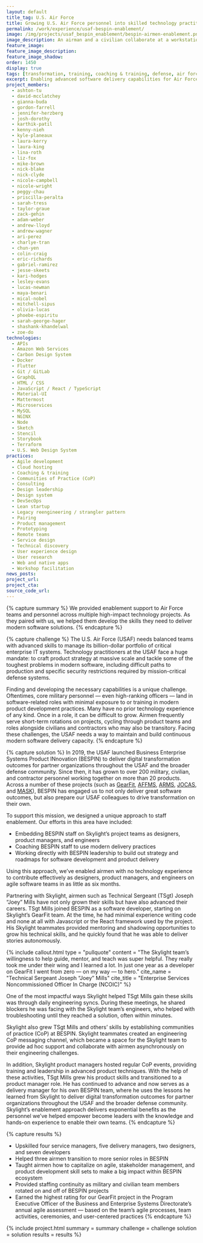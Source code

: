 ```yaml
---
layout: default
title_tag: U.S. Air Force
title: Growing U.S. Air Force personnel into skilled technology practitioners
permalink: /work/experience/usaf-bespin-enablement/
image: /img/projects/usaf_bespin_enablement/bespin-airmen-enablement.png
image_description: An airman and a civilian collaborate at a workstation.
feature_image:
feature_image_description:
feature_image_shadow:
order: 1450
display: true
tags: [transformation, training, coaching & training, defense, air force, adam weber, andrew lloyd, andrew wagner, ari perez, ashton tu, charlye tran, chun yen, colin craig, david mcclatchey, eric richards, gabriel ramirez, gianna buda, gordon farrell, jennifer herzberg, jesse skeets, josh dorothy, kari hodges, karthik patil, kenny nieh, kyle planeaux, laura kerry, laura king, lesley evans, lina roth, liz fox, lucas newman, maya benari, mical nobel, mike brown, mitchell sipus, nick blake, nick clyde, nicole campbell, nicole wright, olivia lucas, peggy chau, phoebe espiritu, priscilla peralta, sarah george hager, sarah tress, shashank khandelwal, taylor graue, zack gehin, zoe do]
excerpt: Enabling advanced software delivery capabilities for Air Force technology teams and personnel.
project_members:
  - ashton-tu
  - david-mcclatchey
  - gianna-buda
  - gordon-farrell
  - jennifer-herzberg
  - josh-dorothy
  - karthik-patil
  - kenny-nieh
  - kyle-planeaux
  - laura-kerry
  - laura-king
  - lina-roth
  - liz-fox
  - mike-brown
  - nick-blake
  - nick-clyde
  - nicole-campbell
  - nicole-wright
  - peggy-chau
  - priscilla-peralta
  - sarah-tress
  - taylor-graue
  - zack-gehin
  - adam-weber
  - andrew-lloyd
  - andrew-wagner
  - ari-perez
  - charlye-tran
  - chun-yen
  - colin-craig
  - eric-richards
  - gabriel-ramirez
  - jesse-skeets
  - kari-hodges
  - lesley-evans
  - lucas-newman
  - maya-benari
  - mical-nobel
  - mitchell-sipus
  - olivia-lucas
  - phoebe-espiritu
  - sarah-george-hager
  - shashank-khandelwal
  - zoe-do
technologies:
  - APIs
  - Amazon Web Services
  - Carbon Design System
  - Docker
  - Flutter
  - Git / GitLab
  - GraphQL
  - HTML / CSS
  - JavaScript / React / TypeScript
  - Material-UI
  - Mattermost
  - Microservices
  - MySQL
  - NGINX
  - Node
  - Sketch
  - Stencil
  - Storybook
  - Terraform
  - U.S. Web Design System
practices:
  - Agile development
  - Cloud hosting
  - Coaching & training
  - Communities of Practice (CoP)
  - Consulting
  - Design leadership
  - Design system
  - DevSecOps
  - Lean startup
  - Legacy reengineering / strangler pattern
  - Pairing
  - Product management
  - Prototyping
  - Remote teams
  - Service design
  - Technical discovery
  - User experience design
  - User research
  - Web and native apps
  - Workshop facilitation
news_posts:
project_url:
project_cta:
source_code_url:
---
```


{% capture summary %}
We provided enablement support to Air Force teams and personnel across multiple high-impact technology projects. As they paired with us, we helped them develop the skills they need to deliver modern software solutions.
{% endcapture %}

{% capture challenge %}
The U.S. Air Force (USAF) needs balanced teams with advanced skills to manage its billion-dollar portfolio of critical enterprise IT systems. Technology practitioners at the USAF face a huge mandate: to craft product strategy at massive scale and tackle some of the toughest problems in modern software, including difficult paths to production and specific security restrictions required by mission-critical defense systems.

Finding and developing the necessary capabilities is a unique challenge. Oftentimes, core military personnel — even high-ranking officers — land in software-related roles with minimal exposure to or training in modern product development practices. Many have no prior technology experience of any kind. Once in a role, it can be difficult to grow. Airmen frequently serve short-term rotations on projects, cycling through product teams and roles alongside civilians and contractors who may also be transitory. Facing these challenges, the USAF needs a way to maintain and build continuous modern software delivery capacity.
{% endcapture %}

{% capture solution %}
In 2019, the USAF launched Business Enterprise Systems Product INnovation (BESPIN) to deliver digital transformation outcomes for partner organizations throughout the USAF and the broader defense community. Since then, it has grown to over 200 military, civilian, and contractor personnel working together on more than 20 products. Across a number of these projects (such as [GearFit](/work/experience/usaf-gearfit/), [AFFMS](/work/experience/air-force-fitness-management-system/), [ARMS](/work/experience/usaf-arms/), [JOCAS](/work/experience/usaf-jocas/), and [MASK](/work/experience/usaf-mask/)), BESPIN has engaged us to not only deliver great software outcomes, but also prepare our USAF colleagues to drive transformation on their own.

To support this mission, we designed a unique approach to staff enablement. Our efforts in this area have included: 

- Embedding BESPIN staff on Skylight’s project teams as designers, product managers, and engineers
- Coaching BESPIN staff to use modern delivery practices
- Working directly with BESPIN leadership to build out strategy and roadmaps for software development and product delivery 

Using this approach, we’ve enabled airmen with no technology experience to contribute effectively as designers, product managers, and engineers on agile software teams in as little as six months.

Partnering with Skylight, airmen such as Technical Sergeant (TSgt) Joseph “Joey” Mills have not only grown their skills but have also advanced their careers. TSgt Mills joined BESPIN as a software developer, starting on Skylight’s GearFit team. At the time, he had minimal experience writing code and none at all with Javascript or the React framework used by the project. His Skylight teammates provided mentoring and shadowing opportunities to grow his technical skills, and he quickly found that he was able to deliver stories autonomously.

{% include callout.html type = "pullquote" content = "The Skylight team’s willingness to help guide, mentor, and teach was super helpful. They really took me under their wing and I learned a lot. In just one year as a developer on GearFit I went from zero — on my way — to hero." cite_name = "Technical Sergeant Joseph “Joey” Mills" cite_title = "Enterprise Services Noncommissioned Officer In Charge (NCOIC)" %}

One of the most impactful ways Skylight helped TSgt Mills gain these skills was through daily engineering syncs. During these meetings, he shared blockers he was facing with the Skylight team’s engineers, who helped with troubleshooting until they reached a solution, often within minutes.

Skylight also grew TSgt Mills and others’ skills by establishing communities of practice (CoP) at BESPIN. Skylight teammates created an engineering CoP messaging channel, which became a space for the Skylight team to provide ad hoc support and collaborate with airmen asynchronously on their engineering challenges.

In addition, Skylight product managers hosted regular CoP events, providing training and leadership in advanced product techniques. With the help of these activities, TSgt Mills grew his product skills and transitioned to a product manager role. He has continued to advance and now serves as a delivery manager for his own BESPIN team, where he uses the lessons he learned from Skylight to deliver digital transformation outcomes for partner organizations throughout the USAF and the broader defense community. Skylight’s enablement approach delivers exponential benefits as the personnel we’ve helped empower become leaders with the knowledge and hands-on experience to enable their own teams.
{% endcapture %}

{% capture results %}
- Upskilled four service managers, five delivery managers, two designers, and seven developers
- Helped three airmen transition to more senior roles in BESPIN
- Taught airmen how to capitalize on agile, stakeholder management, and product development skill sets to make a big impact within BESPIN ecosystem
- Provided staffing continuity as military and civilian team members rotated on and off of BESPIN projects
- Earned the highest rating for our GearFit project in the Program Executive Officer of the Business and Enterprise Systems Directorate’s annual agile assessment — based on the team’s agile processes, team activities, ceremonies, and user-centered practices
{% endcapture %}

{% include project.html
  summary = summary
  challenge = challenge
  solution = solution
  results = results
%}
